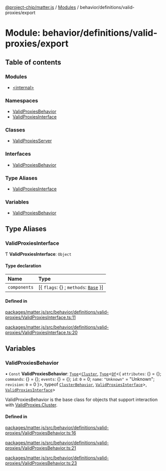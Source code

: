 [@project-chip/matter.js](../README.md) / [Modules](../modules.md) / behavior/definitions/valid-proxies/export

# Module: behavior/definitions/valid-proxies/export

## Table of contents

### Modules

- [\<internal\>](behavior_definitions_valid_proxies_export._internal_.md)

### Namespaces

- [ValidProxiesBehavior](behavior_definitions_valid_proxies_export.ValidProxiesBehavior.md)
- [ValidProxiesInterface](behavior_definitions_valid_proxies_export.ValidProxiesInterface.md)

### Classes

- [ValidProxiesServer](../classes/behavior_definitions_valid_proxies_export.ValidProxiesServer.md)

### Interfaces

- [ValidProxiesBehavior](../interfaces/behavior_definitions_valid_proxies_export.ValidProxiesBehavior-1.md)

### Type Aliases

- [ValidProxiesInterface](behavior_definitions_valid_proxies_export.md#validproxiesinterface)

### Variables

- [ValidProxiesBehavior](behavior_definitions_valid_proxies_export.md#validproxiesbehavior)

## Type Aliases

### ValidProxiesInterface

Ƭ **ValidProxiesInterface**: `Object`

#### Type declaration

| Name | Type |
| :------ | :------ |
| `components` | [\{ `flags`: {} ; `methods`: [`Base`](../interfaces/behavior_definitions_valid_proxies_export.ValidProxiesInterface.Base.md)  }] |

#### Defined in

[packages/matter.js/src/behavior/definitions/valid-proxies/ValidProxiesInterface.ts:11](https://github.com/project-chip/matter.js/blob/5f71eedebdb9fa54338bde320c311bb359b7455d/packages/matter.js/src/behavior/definitions/valid-proxies/ValidProxiesInterface.ts#L11)

[packages/matter.js/src/behavior/definitions/valid-proxies/ValidProxiesInterface.ts:20](https://github.com/project-chip/matter.js/blob/5f71eedebdb9fa54338bde320c311bb359b7455d/packages/matter.js/src/behavior/definitions/valid-proxies/ValidProxiesInterface.ts#L20)

## Variables

### ValidProxiesBehavior

• `Const` **ValidProxiesBehavior**: [`Type`](../interfaces/behavior_cluster_export.ClusterBehavior.Type.md)\<[`Cluster`](../interfaces/cluster_export.ValidProxies.Cluster.md), [`Type`](../interfaces/behavior_cluster_export.ClusterBehavior.Type.md)\<[`Of`](../interfaces/cluster_export.ClusterType.Of.md)\<\{ `attributes`: {} = \{}; `commands`: {} = \{}; `events`: {} = \{}; `id`: ``0`` = 0; `name`: ``"Unknown"`` = "Unknown"; `revision`: ``0`` = 0 }\>, typeof [`ClusterBehavior`](behavior_cluster_export.ClusterBehavior.md), [`ValidProxiesInterface`](behavior_definitions_valid_proxies_export.md#validproxiesinterface)\>, [`ValidProxiesInterface`](behavior_definitions_valid_proxies_export.md#validproxiesinterface)\>

ValidProxiesBehavior is the base class for objects that support interaction with [ValidProxies.Cluster](cluster_export.ValidProxies.md#cluster).

#### Defined in

[packages/matter.js/src/behavior/definitions/valid-proxies/ValidProxiesBehavior.ts:16](https://github.com/project-chip/matter.js/blob/5f71eedebdb9fa54338bde320c311bb359b7455d/packages/matter.js/src/behavior/definitions/valid-proxies/ValidProxiesBehavior.ts#L16)

[packages/matter.js/src/behavior/definitions/valid-proxies/ValidProxiesBehavior.ts:21](https://github.com/project-chip/matter.js/blob/5f71eedebdb9fa54338bde320c311bb359b7455d/packages/matter.js/src/behavior/definitions/valid-proxies/ValidProxiesBehavior.ts#L21)

[packages/matter.js/src/behavior/definitions/valid-proxies/ValidProxiesBehavior.ts:23](https://github.com/project-chip/matter.js/blob/5f71eedebdb9fa54338bde320c311bb359b7455d/packages/matter.js/src/behavior/definitions/valid-proxies/ValidProxiesBehavior.ts#L23)
